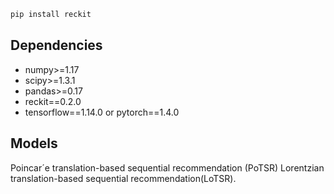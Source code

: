 ```bash
pip install reckit
```

## Dependencies

- numpy>=1.17
- scipy>=1.3.1
- pandas>=0.17
- reckit==0.2.0
- tensorflow==1.14.0 or pytorch==1.4.0


## Models

Poincar´e translation-based sequential recommendation (PoTSR)
Lorentzian translation-based sequential recommendation(LoTSR).


